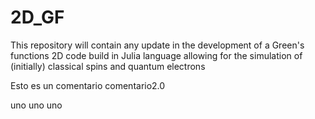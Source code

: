 # 2D_GF

This repository will contain any update in the development of a Green's functions 2D code build in Julia language allowing for the simulation of (initially) classical spins and quantum electrons

Esto es un comentario
comentario2.0

uno uno uno
